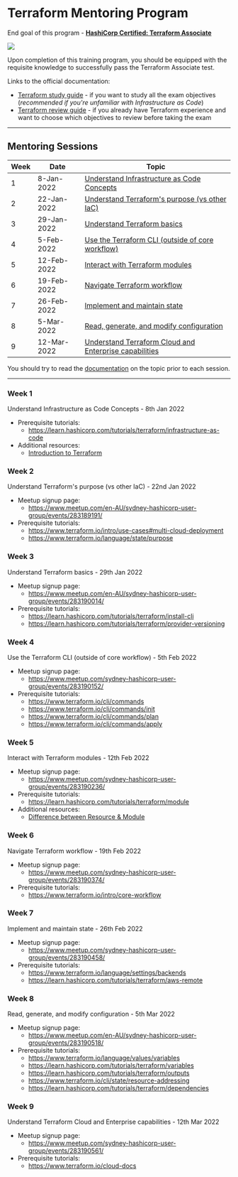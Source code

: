 # Terraform Mentoring Program

End goal of this program - [**HashiCorp Certified: Terraform Associate**](https://www.hashicorp.com/certification/terraform-associate)

<a href="https://www.hashicorp.com/certification/terraform-associate">
    <img src = "https://www.datocms-assets.com/2885/1586800192-terraformassociateweb.png?w=200"/>
</a>

Upon completion of this training program, you should be equipped with the requisite knowledge to successfully pass the Terraform Associate test.

Links to the official documentation:
- [Terraform study guide](https://learn.hashicorp.com/tutorials/terraform/associate-study?in=terraform/certification) - if you want to study all the exam objectives (*recommended if you're unfamiliar with Infrastructure as Code*)
- [Terraform review guide](https://learn.hashicorp.com/tutorials/terraform/associate-review?in=terraform/certification) - if you already have Terraform experience and want to choose which objectives to review before taking the exam

---
## Mentoring Sessions
| Week | Date | Topic |
| --- | --- | --- |
| 1 | 8-Jan-2022 | [Understand Infrastructure as Code Concepts](#week-1)|
| 2 | 22-Jan-2022 | [Understand Terraform's purpose (vs other IaC)](#week-2)|
| 3 | 29-Jan-2022 | [Understand Terraform basics](#week-3)|
| 4 | 5-Feb-2022 | [Use the Terraform CLI (outside of core workflow)](#week-4)|
| 5 | 12-Feb-2022 | [Interact with Terraform modules](#week-5)|
| 6 | 19-Feb-2022 | [Navigate Terraform workflow](#week-6)|
| 7 | 26-Feb-2022 | [Implement and maintain state](#week-7)|
| 8 | 5-Mar-2022 | [Read, generate, and modify configuration](#week-8)|
| 9 | 12-Mar-2022 | [Understand Terraform Cloud and Enterprise capabilities](#week-9)|

You should try to read the [documentation](https://learn.hashicorp.com/tutorials/terraform/associate-review?in=terraform/certification) on the topic prior to each session.

---
### Week 1
Understand Infrastructure as Code Concepts - 8th Jan 2022
- Prerequisite tutorials: 
    - https://learn.hashicorp.com/tutorials/terraform/infrastructure-as-code
- Additional resources:
    - [Introduction to Terraform](https://www.youtube.com/watch?v=2keKHXtvY5c)

### Week 2
Understand Terraform's purpose (vs other IaC) - 22nd Jan 2022
- Meetup signup page: 
    - https://www.meetup.com/en-AU/sydney-hashicorp-user-group/events/283189191/
- Prerequisite tutorials: 
    - https://www.terraform.io/intro/use-cases#multi-cloud-deployment
    - https://www.terraform.io/language/state/purpose

### Week 3
Understand Terraform basics - 29th Jan 2022
- Meetup signup page: 
    - https://www.meetup.com/en-AU/sydney-hashicorp-user-group/events/283190014/
- Prerequisite tutorials: 
    - https://learn.hashicorp.com/tutorials/terraform/install-cli
    - https://learn.hashicorp.com/tutorials/terraform/provider-versioning

### Week 4
Use the Terraform CLI (outside of core workflow) - 5th Feb 2022
- Meetup signup page: 
    - https://www.meetup.com/sydney-hashicorp-user-group/events/283190152/
- Prerequisite tutorials: 
    - https://www.terraform.io/cli/commands
    - https://www.terraform.io/cli/commands/init
    - https://www.terraform.io/cli/commands/plan
    - https://www.terraform.io/cli/commands/apply

### Week 5
Interact with Terraform modules - 12th Feb 2022
- Meetup signup page: 
    - https://www.meetup.com/sydney-hashicorp-user-group/events/283190236/
- Prerequisite tutorials: 
    - https://learn.hashicorp.com/tutorials/terraform/module
- Additional resources:
    - [Difference between Resource & Module](https://www.youtube.com/watch?v=fx7ESTJfV3o&t=1581s)

### Week 6
Navigate Terraform workflow - 19th Feb 2022
- Meetup signup page: 
    - https://www.meetup.com/sydney-hashicorp-user-group/events/283190374/
- Prerequisite tutorials: 
    - https://www.terraform.io/intro/core-workflow

### Week 7
Implement and maintain state - 26th Feb 2022
- Meetup signup page: 
    - https://www.meetup.com/sydney-hashicorp-user-group/events/283190458/
- Prerequisite tutorials: 
    - https://www.terraform.io/language/settings/backends
    - https://learn.hashicorp.com/tutorials/terraform/aws-remote

### Week 8
Read, generate, and modify configuration - 5th Mar 2022
- Meetup signup page: 
    - https://www.meetup.com/en-AU/sydney-hashicorp-user-group/events/283190518/
- Prerequisite tutorials: 
    - https://www.terraform.io/language/values/variables
    - https://learn.hashicorp.com/tutorials/terraform/variables
    - https://learn.hashicorp.com/tutorials/terraform/outputs
    - https://www.terraform.io/cli/state/resource-addressing
    - https://learn.hashicorp.com/tutorials/terraform/dependencies

### Week 9
Understand Terraform Cloud and Enterprise capabilities - 12th Mar 2022
- Meetup signup page: 
    - https://www.meetup.com/sydney-hashicorp-user-group/events/283190561/
- Prerequisite tutorials: 
    - https://www.terraform.io/cloud-docs

